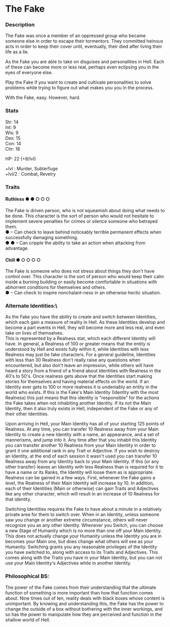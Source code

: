 # The Fake

### Description
The Fake was once a member of an oppressed group who became someone else in order to escape their tormentors. They committed heinous acts in order to keep their cover until, eventually, their died after living their life as a lie.

As the Fake you are able to take on disguises and personalities in Hell. Each of these can become more or less real, perhaps even eclipsing you in the eyes of everyone else.

Play the Fake if you want to create and cultivate personalities to solve problems while trying to figure out what makes you you in the process.

With the Fake, easy. However, hard.

### Stats
Str: 14  
Int: 9  
Wis: 9  
Dex: 15  
Con: 14  
Chr: 18  

HP: 22 (+8/lvl)

+lvl   : Murder, Subterfuge  
+lvl/2 : Combat, Revelry

### Traits
#### Ruthless ● ● ○ ○ ○
The Fake is driven person, who is not squeamish about doing what needs to be done. This character is the sort of person who would not hesitate to implement severe penalties for crimes or silence someone who betrayed them.  
● – Can check to leave behind noticeably terrible permanent effects when successfully damaging something.  
● ● – Can cripple the ability to take an action when attacking from advantage.  

#### Chill ● ○ ○ ○ ○
The Fake is someone who does not stress about things they don't have control over. This character is the sort of person who would keep their calm inside a burning building or easily become comfortable in situations with abhorrent conditions for themselves and others.  
● – Can check to inspire nonchalant-ness in an otherwise hectic situation.

### Alternate Identities:\
As the Fake you have the ability to create and switch between Identities, which each gain a measure of reality in Hell. As these Identities develop and become a part events in Hell, they will become more and less real, and even take on lives of themselves.  
This is represented by a Realness stat, which each different Identity will have. In general, a Realness of 100 or greater means that the entity is understood by Hell and exists fully within it, while Identities with less Realness may just be fake characters. For a general guideline, Identities with less than 30 Realness don't really raise any questions when encountered, but also don't leave an impression, while others will have heard a story from a friend of a friend about Identities with Realness in the 40's to 50's. Once realness gets above that the Identities start making stories for themselves and having material effects on the world. If an Identity ever gets to 100 or more realness it is undeniably an entity in the world who exists. If this is the Fake's Main Identity (Identity with the most Realness) this just means that this identity is "responsible" for the actions the Fake takes when not inhabiting another Identity. If its not the Main Identity, then it also truly exists in Hell, independent of the Fake or any of their other Identities.

Upon arriving in Hell, your Main Identity has all of your starting 125 points of Realness. At any time, you can transfer 10 Realness away from your Main Identity to create a new Identity with a name, an appearance, and a set of mannerisms, and jump into it. Any time after that you inhabit this Identity you can transfer another 10 Realness from your Main Identity in order to grant it one additional rank in any Trait or Adjective. If you wish to destroy an Identity, at the end of each session it wasn't used you can transfer 10 Realness away from any Identity back to your Main Identity. If this (or any other transfer) leaves an Identity with less Realness than is required for it to have a name or its Ranks, the Identity will loose them as is appropriate.
Realness can be gained in a few ways. First, whenever the Fake gains a level, the Realness of their Main Identity will increase by 10. In addition, each of their Identities (Main or otherwise) can gain Traits and Adjectives like any other character, which will result in an increase of 10 Realness for that identity.

Switching Identities requires the Fake to have about a minute in a relatively private area for them to switch over. When in an Identity, unless someone saw you change or another extreme circumstance, others will never recognize you as any other Identity. Whenever you Switch, you can choose a new Stage of Humanity which is no more than one off your Main Identity. This does not actually change your Humanity unless the Identity you are in becomes your Main one, but does change what others will see as your Humanity. Switching grants you any reasonable privileges of the Identity you have switched to, along with access to its Traits and Adjectives. This comes along with the Traits you have in your Main Identity, but you can not use your Main Identity's Adjectives while in another Identity.



### Philosophical BS:
The power of the Fake comes from their understanding that the ultimate function of something is more important than how that function comes about. Nine times out of ten, reality deals with black boxes whose content is unimportant. By knowing and understanding this, the Fake has the power to change the outside of a box without bothering with the inner workings, and so has the power to manipulate how they are perceived and function in the shallow world of Hell.

